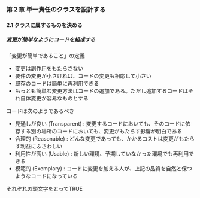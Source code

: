 ### 第２章 単一責任のクラスを設計する

#### 2.1 クラスに属するものを決める

##### 変更が簡単なようにコードを組成する

「変更が簡単であること」の定義

- 変更は副作用をもたらさない
- 要件の変更が小さければ、コードの変更も相応して小さい
- 既存のコードは簡単に再利用できる
- もっとも簡単な変更方法はコードの追加である。ただし追加するコードはそれ自体変更が容易なものとする

コードは次のようであるべき

- 見通しが良い (Transparent) : 変更するコードにおいても、そのコードに依存する別の場所のコードにおいても、変更がもたらす影響が明白である
- 合理的 (Reasonable) : どんな変更であっても、かかるコストは変更がもたらす利益にふさわしい
- 利用性が高い (Usable) : 新しい環境、予期していなかった環境でも再利用できる
- 模範的 (Exemplary) : コードに変更を加える人が、上記の品質を自然と保つようなコードになっている

それぞれの頭文字をとってTRUE
